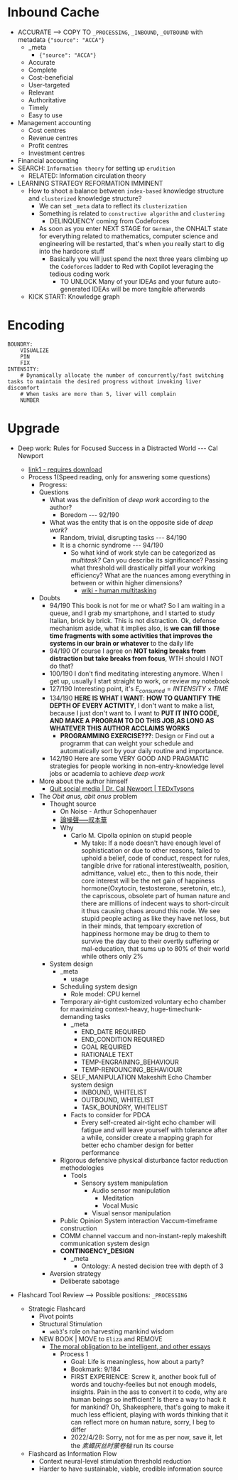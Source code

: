 # Inbound Cache
- ACCURATE --> COPY TO `_PROCESSING`, `_INBOUND`, `_OUTBOUND` with metadata `{"source": "ACCA"}`
  - _meta
    - `{"source": "ACCA"}`
  - Accurate
  - Complete
  - Cost-beneficial
  - User-targeted
  - Relevant
  - Authoritative
  - Timely
  - Easy to use
- Management accounting
  - Cost centres
  - Revenue centres
  - Profit centres
  - Investment centres
- Financial accounting
- SEARCH: `Information theory` for setting up `erudition`
  - RELATED: Information circulation theory
- LEARNING STRATEGY REFORMATION IMMINENT
  - How to shoot a balance between `index-based` knowledge structure and `clusterized` knowledge structure?
    - We can set `_meta` data to reflect its `clusterization`
    - Something is related to `constructive algorithm` and `clustering`
      - DELINQUENCY coming from Codeforces
    - As soon as you enter NEXT STAGE for `German`, the ONHALT state for everything related to mathematics, computer science and engineering will be restarted, that's when you really start to dig into the hardcore stuff
      - Basically you will just spend the next three years climbing up the `Codeforces` ladder to Red with Copilot leveraging the tedious coding work
        - TO UNLOCK Many of your IDEAs and your future auto-generated IDEAs will be more tangible afterwards
  - KICK START: Knowledge graph
# Encoding
```
BOUNDRY:  
    VISUALIZE  
    PIN  
    FIX  
INTENSITY:  
    # Dynamically allocate the number of concurrently/fast switching tasks to maintain the desired progress without invoking liver discomfort  
    # When tasks are more than 5, liver will complain
    NUMBER

```


# Upgrade
- Deep work: Rules for Focused Success in a Distracted World --- Cal Newport
  - [link1 - requires download](https://github.com/kerenskybr/26_weeks_datascience/blob/master/Week-02-Numpy-Basic/Deep%20Work:%20Rules%20for%20focused%20success%20in%20a%20distracted%20world%20(%20PDFDrive.com%20).pdf)
  - Process 1(Speed reading, only for answering some questions)
    - Progress:
    - Questions
      - What was the definition of *deep work* according to the author?
        - Boredom --- 92/190
      - What was the entity that is on the opposite side of *deep work*?
        - Random, trivial, disrupting tasks --- 84/190
        - It is a chornic syndrome --- 94/190
          - So what kind of work style can be categorized as *multitask?* Can you describe its significance? Passing what threshold will drastically pitfall your working efficiency? What are the nuances among everything in between or within higher dimensions?
            - [wiki - human multitasking](https://en.wikipedia.org/wiki/Human_multitasking)
    - Doubts
      - 94/190 This book is not for me or what? So I am waiting in a queue, and I grab my smartphone, and I started to study Italian, brick by brick. This is not distraction. Ok, defense mechanism aside, what it implies also, is **we can fill those time fragments with some activities that improves the systems in our brain or whatever** to the daily life
      - 94/190 Of course I agree on **NOT taking breaks from distraction but take breaks from focus**, WTH should I NOT do that?
      - 100/190 I don't find meditating interesting anymore. When I get up, usually I start straight to work, or review my notebook
      - 127/190 Interesting point, it's $E_{consumed}=INTENSITY\times TIME$
      - 134/190 **HERE IS WHAT I WANT**: **HOW TO QUANTIFY THE DEPTH OF EVERY ACTIVITY**, I don't want to make a list, because I just don't want to. I want to **PUT IT INTO CODE, AND MAKE A PROGRAM TO DO THIS JOB**,**AS LONG AS WHATEVER THIS AUTHOR ACCLAIMS WORKS**
        - **PROGRAMMING EXERCISE???**: Design or Find out a programm that can weight your schedule and automatically sort by your daily routine and importance.
      - 142/190 Here are some VERY GOOD AND PRAGMATIC strategies for people working in non-entry-knowledge level jobs or academia to achieve *deep work*
    - More about the author himself
      - [Quit social media | Dr. Cal Newport | TEDxTysons](https://www.youtube.com/watch?v=3E7hkPZ-HTk)
    - The *Obit anus, abit onus* problem
      - Thought source
        - On Noise - Arthur Schopenhauer
        - [論噪聲—–叔本華](https://www.soundbox.hk/lun-zao-sheng-shu-ben-hua/)
        - Why
          - Carlo M. Cipolla opinion on stupid people
            - My take: If a node doesn't have enough level of sophistication or due to other reasons, failed to uphold a belief, code of conduct, respect for rules, tangible drive for rational interest(wealth, position, admittance, value) etc., then to this node, their core interest will be the net gain of happiness hormone(Oxytocin, testosterone, seretonin, etc.), the capriscous, obsolete part of human nature and there are millions of indecent ways to short-circuit it thus causing chaos around this node. We see stupid people acting as like they have net loss, but in their minds, that tempoary excretion of happiness hormone may be drug to them to survive the day due to their overtly suffering or mal-education, that sums up to 80% of their world while others only 2%
      - System design
        - _meta
          - usage
        - Scheduling system design
          - Role model: CPU kernel
        - Temporary air-tight customized voluntary echo chamber for maximizing context-heavy, huge-timechunk-demanding tasks
          - _meta
            - END_DATE REQUIRED
            - END_CONDITION REQUIRED
            - GOAL REQUIRED
            - RATIONALE TEXT
            - TEMP-ENGRAINING_BEHAVIOUR 
            - TEMP-RENOUNCING_BEHAVIOUR
          - SELF_MANIPULATION Makeshift Echo Chamber system design
            - INBOUND, WHITELIST
            - OUTBOUND, WHITELIST
            - TASK_BOUNDRY, WHITELIST
          - Facts to consider for PDCA
            - Every self-created air-tight echo chamber will fatigue and will leave yourself with tolerance after a while, consider create a mapping graph for better echo chamber design for better performance
        - Rigorous defensive physical disturbance factor reduction methodologies
          - Tools
            - Sensory system manipulation
              - Audio sensor manipulation
                - Meditation
                - Vocal Music
              - Visual sensor manipulation
        - Public Opinion System interaction Vaccum-timeframe construction
        - COMM channel vaccum and non-instant-reply makeshift communication system design
        - __CONTINGENCY_DESIGN__
          - _meta
            - Ontology: A nested decision tree with depth of 3
      - Aversion strategy
        - Deliberate sabotage



- Flashcard Tool Review --> Possible positions: `_PROCESSING`
  - Strategic Flashcard
    - Pivot points
    - Structural Stimulation
      - `web3`'s role on harvesting mankind wisdom
    - NEW BOOK | MOVE to `Eliza` and REMOVE
      - [The moral obligation to be intelligent, and other essays](https://ia600209.us.archive.org/6/items/cu31924022390532/cu31924022390532.pdf)
        - Process 1
          - Goal: Life is meaningless, how about a party?
          - Bookmark: 9/184
          - FIRST EXPERIENCE: Screw it, another book full of words and touchy-feelies but not enough models, insights. Pain in the ass to convert it to code, why are human beings so inefficient? Is there a way to hack it for mankind? Oh, Shakesphere, that's going to make it much less efficient, playing with words thinking that it can reflect more on human nature, sorry, I beg to differ
          - 2022/4/28: Sorry, not for me as per now, save it, let the *素蟫灰丝时蒙卷轴* run its course
  - Flashcard as Information Flow
    - Context neural-level stimulation threshold reduction
    - Harder to have sustainable, viable, credible information source